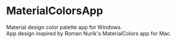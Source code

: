 # MaterialColorsApp
Material design color palette app for Windows.
<br>
App design inspired by Roman Nurik's MaterialColors app for Mac.
